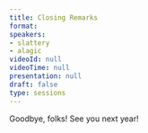 ```yaml
---
title: Closing Remarks
format: 
speakers:
- slattery
- alagic
videoId: null
videoTime: null
presentation: null
draft: false
type: sessions
---
```

Goodbye, folks! See you next year!
